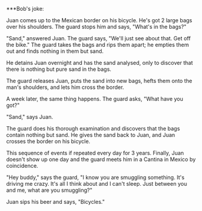 ***Bob's joke: 

Juan comes up to the Mexican border on his bicycle. He's got 2 large bags over his shoulders. The guard stops him and says, "What's in the bags?"

 "Sand," answered Juan.
The guard says, "We'll just see about that. Get off the bike." The guard takes the bags and rips them apart; he empties them out and finds nothing in them but sand.

He detains Juan overnight and has the sand analysed, only to discover that there is nothing but pure sand in the bags.

The guard releases Juan, puts the sand into new bags, hefts them onto the man's shoulders, and lets him cross the border.

A week later, the same thing happens. The guard asks, "What have you got?"

"Sand," says Juan.

The guard does his thorough examination and discovers that the bags contain nothing but sand. He gives the sand back to Juan, and Juan crosses the border on his bicycle.

This sequence of events if repeated every day for 3 years. Finally, Juan doesn't show up one day and the guard meets him in a Cantina in Mexico by coincidence.

"Hey buddy," says the guard, "I know you are smuggling something. It's driving me crazy. It's all I think about and I can't sleep. Just between you and me, what are you smuggling?"

Juan sips his beer and says, "Bicycles."

